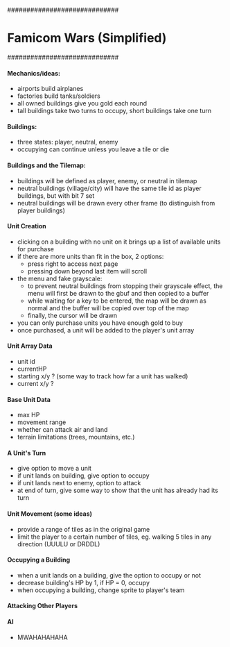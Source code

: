 #############################
# Famicom Wars (Simplified) #
#############################

#### Mechanics/ideas:
* airports build airplanes
* factories build tanks/soldiers
* all owned buildings give you gold each round
* tall buildings take two turns to occupy, short buildings take one turn

#### Buildings:
* three states: player, neutral, enemy
* occupying can continue unless you leave a tile or die

#### Buildings and the Tilemap:
* buildings will be defined as player, enemy, or neutral in tilemap
* neutral buildings (village/city) will have the same tile id as player buildings, but with bit 7 set
* neutral buildings will be drawn every other frame (to distinguish from player buildings)

#### Unit Creation
* clicking on a building with no unit on it brings up a list of available units for purchase
* if there are more units than fit in the box, 2 options:
  - press right to access next page
  - pressing down beyond last item will scroll
* the menu and fake grayscale:
  - to prevent neutral buildings from stopping their grayscale effect, the menu will first be drawn to the gbuf and then copied to a buffer
  - while waiting for a key to be entered, the map will be drawn as normal and the buffer will be copied over top of the map
  - finally, the cursor will be drawn
* you can only purchase units you have enough gold to buy
* once purchased, a unit will be added to the player's unit array

#### Unit Array Data
* unit id
* currentHP
* starting x/y ? (some way to track how far a unit has walked)
* current x/y ?

#### Base Unit Data
* max HP
* movement range
* whether can attack air and land
* terrain limitations (trees, mountains, etc.)

#### A Unit's Turn
* give option to move a unit
* if unit lands on building, give option to occupy
* if unit lands next to enemy, option to attack
* at end of turn, give some way to show that the unit has already had its turn

#### Unit Movement (some ideas)
* provide a range of tiles as in the original game
* limit the player to a certain number of tiles, eg. walking 5 tiles in any direction (UUULU or DRDDL)

#### Occupying a Building
* when a unit lands on a building, give the option to occupy or not
* decrease building's HP by 1, if HP = 0, occupy
* when occupying a building, change sprite to player's team

#### Attacking Other Players

#### AI
* MWAHAHAHAHA
